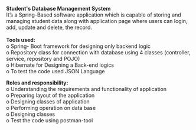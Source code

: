 <b>Student's Database Management System</b><br>
It’s a Spring-Based software application which is capable of storing and managing student data along with application page where users can login, add, update and delete, the record.
<br><br>
<b>Tools used:</b><br>
o	Spring- Boot framework for designing only backend logic<br>
o	Repository class for connection with database using 4 classes (controller, service, repository and POJO)<br>
o	Hibernate for Designing a Back-end logics <br>
o	To test the code used JSON Language<br>

<b>Roles and responsibility:</b><br>
o Understanding the requirements and functionality of application<br>
o	Preparing layout of the application<br>
o	Designing classes of application<br>
o	Performing operation on data base<br>
o	Designing classes <br>
o	Test the code using postman-tool<br>

